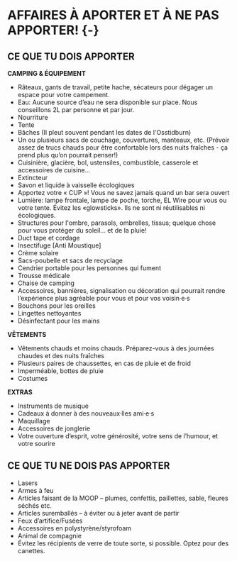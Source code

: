 # AFFAIRES À APORTER ET À NE PAS APPORTER! {-}

<h2><span>CE QUE TU DOIS APPORTER</span></h2>

**CAMPING & ÉQUIPEMENT** 

* Râteaux, gants de travail, petite hache, sécateurs pour dégager un espace pour votre campement.  
* Eau: Aucune source d’eau ne sera disponible sur  place. Nous conseillons 2L par personne et par jour.  
* Nourriture 
* Tente
* Bâches (Il pleut souvent pendant les dates de l'Osstidburn)
* Un ou plusieurs sacs de couchage, couvertures, manteaux, etc. (Prévoir assez de trucs chauds pour être confortable lors des nuits fraîches - ça prend plus qu’on pourrait penser!)  
* Cuisinière, glacière, bol, ustensiles, combustible, casserole et accessoires de cuisine… 
* Extincteur 
* Savon et liquide à vaisselle écologiques 
* Apportez votre « CUP »! Vous ne savez jamais quand un bar sera ouvert 
* Lumière: lampe frontale, lampe de poche, torche,  EL Wire pour vous ou votre tente. Évitez les  «glowsticks». Ils ne sont ni réutilisables ni écologiques. 
* Structures pour l'ombre, parasols, ombrelles, tissus; quelque chose pour vous protéger du soleil…  et de la pluie! 
* Duct tape et cordage 
* Insectifuge [Anti Moustique] 
* Crème solaire 
* Sacs-poubelle et sacs de recyclage 
* Cendrier portable pour les personnes qui fument 
* Trousse médicale 
* Chaise de camping 
* Accessoires, bannières, signalisation ou décoration qui pourrait rendre l’expérience plus agréable pour vous et pour vos voisin·e·s 
* Bouchons pour les oreilles 
* Lingettes nettoyantes 
* Désinfectant pour les mains


**VÊTEMENTS**

* Vêtements chauds et moins chauds. Préparez-vous à des journées chaudes et des nuits fraîches 
* Plusieurs paires de chaussettes, en cas de pluie et de froid 
* Imperméable, bottes de pluie 
* Costumes 


**EXTRAS**

* Instruments de musique 
* Cadeaux à donner à des nouveaux·lles ami·e·s 
* Maquillage 
* Accessoires de jonglerie 
* Votre ouverture d’esprit, votre générosité, votre sens de l’humour, et votre sourire 

<h2><span> CE QUE TU NE DOIS PAS APPORTER </span></h2>  

* Lasers
* Armes à feu 
* Articles faisant de la MOOP – plumes, confettis,  paillettes, sable, fleures séchés etc. 
* Articles suremballés – à éviter ou à jeter avant de partir 
* Feux d’artifice/Fusées 
* Accessoires en polystyrène/styrofoam 
* Animal de compagnie 
* Évitez les récipients de verre de toute sorte, si possible. Optez pour des canettes. 


